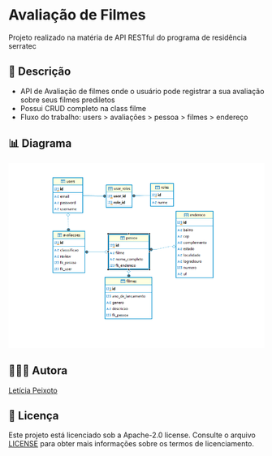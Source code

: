 # Avaliação de Filmes
Projeto realizado na matéria de API RESTful do programa de residência serratec

##  📝 Descrição 
- API de Avaliação de filmes onde o usuário pode registrar a sua avaliação sobre seus filmes prediletos
- Possui CRUD completo na class filme
- Fluxo do trabalho: users > avaliações > pessoa > filmes > endereço
  


## 📊 Diagrama
![Avaliacao](https://github.com/leticiapzs/API/blob/main/diagrama-avalia%C3%A7%C3%A3o.png)

## 👩🏻‍💻 Autora

 [Letícia Peixoto](https://github.com/leticiapzs)

## 📄 Licença
Este projeto está licenciado sob a Apache-2.0 license. Consulte o arquivo [LICENSE](https://www.apache.org/licenses/LICENSE-2.0.txt) para obter mais informações sobre os termos de licenciamento.
